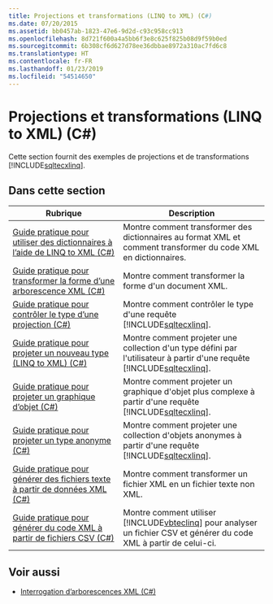 ```yaml
---
title: Projections et transformations (LINQ to XML) (C#)
ms.date: 07/20/2015
ms.assetid: bb0457ab-1823-47e6-9d2d-c93c958cc913
ms.openlocfilehash: 8d721f600a4a5bb6f3e8c625f825b08d9f59b0ed
ms.sourcegitcommit: 6b308cf6d627d78ee36dbbae8972a310ac7fd6c8
ms.translationtype: HT
ms.contentlocale: fr-FR
ms.lasthandoff: 01/23/2019
ms.locfileid: "54514650"
---
```

# <a name="projections-and-transformations-linq-to-xml-c"></a>Projections et transformations (LINQ to XML) (C#)
Cette section fournit des exemples de projections et de transformations [!INCLUDE[sqltecxlinq](~/includes/sqltecxlinq-md.md)].  
  
## <a name="in-this-section"></a>Dans cette section  
  
|Rubrique|Description|  
|-----------|-----------------|  
|[Guide pratique pour utiliser des dictionnaires à l’aide de LINQ to XML (C#)](../../../../csharp/programming-guide/concepts/linq/how-to-work-with-dictionaries-using-linq-to-xml.md)|Montre comment transformer des dictionnaires au format XML et comment transformer du code XML en dictionnaires.|  
|[Guide pratique pour transformer la forme d’une arborescence XML (C#)](../../../../csharp/programming-guide/concepts/linq/how-to-transform-the-shape-of-an-xml-tree.md)|Montre comment transformer la forme d'un document XML.|  
|[Guide pratique pour contrôler le type d’une projection (C#)](../../../../csharp/programming-guide/concepts/linq/how-to-control-the-type-of-a-projection.md)|Montre comment contrôler le type d'une requête [!INCLUDE[sqltecxlinq](~/includes/sqltecxlinq-md.md)].|  
|[Guide pratique pour projeter un nouveau type (LINQ to XML) (C#)](../../../../csharp/programming-guide/concepts/linq/how-to-project-a-new-type-linq-to-xml.md)|Montre comment projeter une collection d'un type défini par l'utilisateur à partir d'une requête [!INCLUDE[sqltecxlinq](~/includes/sqltecxlinq-md.md)].|  
|[Guide pratique pour projeter un graphique d’objet (C#)](../../../../csharp/programming-guide/concepts/linq/how-to-project-an-object-graph.md)|Montre comment projeter un graphique d'objet plus complexe à partir d'une requête [!INCLUDE[sqltecxlinq](~/includes/sqltecxlinq-md.md)].|  
|[Guide pratique pour projeter un type anonyme (C#)](../../../../csharp/programming-guide/concepts/linq/how-to-project-an-anonymous-type.md)|Montre comment projeter une collection d'objets anonymes à partir d'une requête [!INCLUDE[sqltecxlinq](~/includes/sqltecxlinq-md.md)].|  
|[Guide pratique pour générer des fichiers texte à partir de données XML (C#)](../../../../csharp/programming-guide/concepts/linq/how-to-generate-text-files-from-xml.md)|Montre comment transformer un fichier XML en un fichier texte non XML.|  
|[Guide pratique pour générer du code XML à partir de fichiers CSV (C#)](../../../../csharp/programming-guide/concepts/linq/how-to-generate-xml-from-csv-files.md)|Montre comment utiliser [!INCLUDE[vbteclinq](~/includes/vbteclinq-md.md)] pour analyser un fichier CSV et générer du code XML à partir de celui-ci.|  
  
## <a name="see-also"></a>Voir aussi

- [Interrogation d’arborescences XML (C#)](../../../../csharp/programming-guide/concepts/linq/querying-xml-trees.md)
